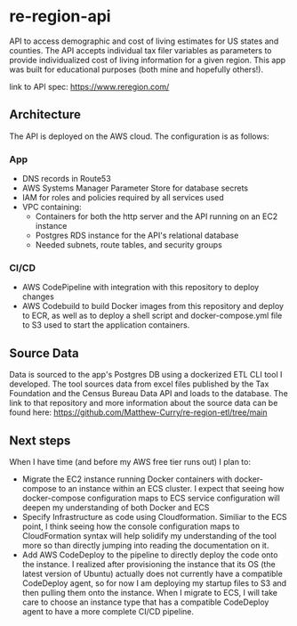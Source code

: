 # re-region-api
API to access demographic and cost of living estimates for US states and counties. The API accepts individual tax filer variables as parameters to provide individualized cost of living information for a given region. This app was built for educational purposes (both mine and hopefully others!).

link to API spec: https://www.reregion.com/

## Architecture
The API is deployed on the AWS cloud. The configuration is as follows:
 ### App
  * DNS records in Route53
  * AWS Systems Manager Parameter Store for database secrets
  * IAM for roles and policies required by all services used
  * VPC containing:
    * Containers for both the http server and the API running on an EC2 instance
    * Postgres RDS instance for the API's relational database
    * Needed subnets, route tables, and security groups
 ### CI/CD
  * AWS CodePipeline with integration with this repository to deploy changes
  * AWS Codebuild to build Docker images from this repository and deploy to ECR,
    as well as to deploy a shell script and docker-compose.yml file to S3 used to start the application containers.

## Source Data
Data is sourced to the app's Postgres DB using a dockerized ETL CLI tool I developed. The tool sources data from excel files published by the Tax Foundation and the Census Bureau Data API and loads to the database. The link to that repository and more information about the source data can be found here: https://github.com/Matthew-Curry/re-region-etl/tree/main

## Next steps
When I have time (and before my AWS free tier runs out) I plan to:
* Migrate the EC2 instance running Docker containers with docker-compose to an instance within an ECS cluster. I expect that seeing how docker-compose configuration maps to ECS service configuration will deepen my understanding of both Docker and ECS
* Specify Infrastructure as code using Cloudformation. Similiar to the ECS point, I think seeing how the console configuration maps to CloudFormation syntax will help solidify my understanding of the tool more so than directly jumping into reading the documentation on it.
* Add AWS CodeDeploy to the pipeline to directly deploy the code onto the instance. I realized after provisioning the instance that its OS (the latest version of Ubuntu) actually does not currently have a compatible CodeDeploy agent, so for now I am deploying my startup files to S3 and then pulling them onto the instance. When I migrate to ECS, I will take care to choose an instance type that has a compatible CodeDeploy agent to have a more complete CI/CD pipeline.
